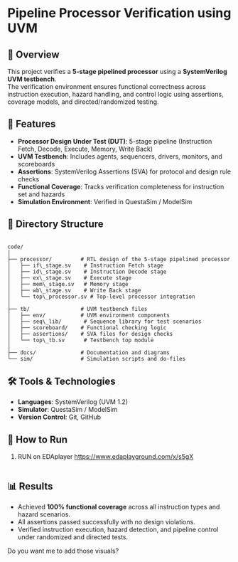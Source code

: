 # Pipeline Processor Verification using UVM

## 📌 Overview
This project verifies a **5-stage pipelined processor** using a **SystemVerilog UVM testbench**.  
The verification environment ensures functional correctness across instruction execution, hazard handling, and control logic using assertions, coverage models, and directed/randomized testing.

## 🎯 Features
- **Processor Design Under Test (DUT)**: 5-stage pipeline (Instruction Fetch, Decode, Execute, Memory, Write Back)
- **UVM Testbench**: Includes agents, sequencers, drivers, monitors, and scoreboards
- **Assertions**: SystemVerilog Assertions (SVA) for protocol and design rule checks
- **Functional Coverage**: Tracks verification completeness for instruction set and hazards
- **Simulation Environment**: Verified in QuestaSim / ModelSim

## 📂 Directory Structure
```

code/
│
├── processor/         # RTL design of the 5-stage pipelined processor
│   ├── if\_stage.sv    # Instruction Fetch stage
│   ├── id\_stage.sv    # Instruction Decode stage
│   ├── ex\_stage.sv    # Execute stage
│   ├── mem\_stage.sv   # Memory stage
│   ├── wb\_stage.sv    # Write Back stage
│   └── top\_processor.sv # Top-level processor integration
│
├── tb/                # UVM testbench files
│   ├── env/           # UVM environment components
│   ├── seq\_lib/       # Sequence library for test scenarios
│   ├── scoreboard/    # Functional checking logic
│   ├── assertions/    # SVA files for design checks
│   └── top\_tb.sv      # Testbench top module
│
├── docs/              # Documentation and diagrams
└── sim/               # Simulation scripts and do-files

````

## 🛠️ Tools & Technologies
- **Languages**: SystemVerilog (UVM 1.2)
- **Simulator**: QuestaSim / ModelSim
- **Version Control**: Git, GitHub

## 🚀 How to Run
1. RUN on EDAplayer
   https://www.edaplayground.com/x/s5gX
   ```

## 📊 Results

* Achieved **100% functional coverage** across all instruction types and hazard scenarios.
* All assertions passed successfully with no design violations.
* Verified instruction execution, hazard detection, and pipeline control under randomized and directed tests.



Do you want me to add those visuals?
```
